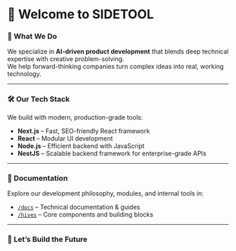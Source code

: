# 👋 Welcome to SIDETOOL

### 🧠 What We Do

We specialize in **AI-driven product development** that blends deep technical expertise with creative problem-solving.  
We help forward-thinking companies turn complex ideas into real, working technology.

---

### 🛠️ Our Tech Stack

We build with modern, production-grade tools:
- **Next.js** – Fast, SEO-friendly React framework  
- **React** – Modular UI development  
- **Node.js** – Efficient backend with JavaScript  
- **NestJS** – Scalable backend framework for enterprise-grade APIs  

---

### 📂 Documentation

Explore our development philosophy, modules, and internal tools in:

- [`/docs`](./docs) – Technical documentation & guides  
- [`/hives`](./hives) – Core components and building blocks

---

### 🤝 Let’s Build the Future
